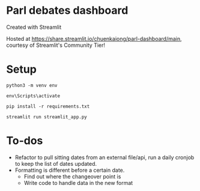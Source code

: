 # Parl debates dashboard

Created with Streamlit

Hosted at https://share.streamlit.io/chuenkaiong/parl-dashboard/main, courtesy of Streamlit's Community Tier!


# Setup
`python3 -m venv env`

`env\Scripts\activate`

`pip install -r requirements.txt`

`streamlit run streamlit_app.py`

  
# To-dos
- Refactor to pull sitting dates from an external file/api, run a daily cronjob to keep the list of dates updated.
- Formatting is different before a certain date.
  - Find out where the changeover point is
  - Write code to handle data in the new format

